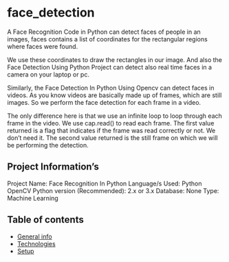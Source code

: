# face_detection
A Face Recognition Code in Python can detect faces of people in an images, faces contains a list of coordinates for the rectangular regions where faces were found.

We use these coordinates to draw the rectangles in our image. And also the Face Detection Using Python Project can detect also real time faces in a camera on your laptop or pc.

Similarly, the Face Detection In Python Using Opencv can detect faces in videos. As you know videos are basically made up of frames, which are still images. So we perform the face detection for each frame in a video.

The only difference here is that we use an infinite loop to loop through each frame in the video. We use cap.read() to read each frame.
The first value returned is a flag that indicates if the frame was read correctly or not. We don’t need it. The second value returned is the still frame on which we will be performing the detection.


## Project Information’s
Project Name:	Face Recognition In Python
Language/s Used:	Python OpenCV
Python version (Recommended):	2.x or 3.x
Database:	None
Type:	Machine Learning

## Table of contents
* [General info](#general-info)
* [Technologies](#technologies)
* [Setup](#setup)
